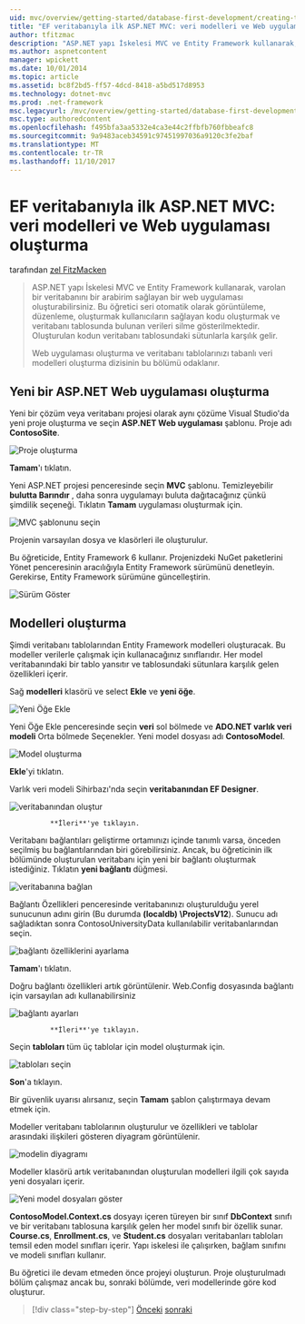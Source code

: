 ```yaml
---
uid: mvc/overview/getting-started/database-first-development/creating-the-web-application
title: "EF veritabanıyla ilk ASP.NET MVC: veri modelleri ve Web uygulaması oluşturma | Microsoft Docs"
author: tfitzmac
description: "ASP.NET yapı İskelesi MVC ve Entity Framework kullanarak, varolan bir veritabanını bir arabirim sağlayan bir web uygulaması oluşturabilirsiniz. Bu öğretici seri..."
ms.author: aspnetcontent
manager: wpickett
ms.date: 10/01/2014
ms.topic: article
ms.assetid: bc8f2bd5-ff57-4dcd-8418-a5bd517d8953
ms.technology: dotnet-mvc
ms.prod: .net-framework
msc.legacyurl: /mvc/overview/getting-started/database-first-development/creating-the-web-application
msc.type: authoredcontent
ms.openlocfilehash: f495bfa3aa5332e4ca3e44c2ffbfb760fbbeafc8
ms.sourcegitcommit: 9a9483aceb34591c97451997036a9120c3fe2baf
ms.translationtype: MT
ms.contentlocale: tr-TR
ms.lasthandoff: 11/10/2017
---
```

<a name="ef-database-first-with-aspnet-mvc-creating-the-web-application-and-data-models"></a>EF veritabanıyla ilk ASP.NET MVC: veri modelleri ve Web uygulaması oluşturma
====================
tarafından [zel FitzMacken](https://github.com/tfitzmac)

> ASP.NET yapı İskelesi MVC ve Entity Framework kullanarak, varolan bir veritabanını bir arabirim sağlayan bir web uygulaması oluşturabilirsiniz. Bu öğretici seri otomatik olarak görüntüleme, düzenleme, oluşturmak kullanıcıların sağlayan kodu oluşturmak ve veritabanı tablosunda bulunan verileri silme gösterilmektedir. Oluşturulan kodun veritabanı tablosundaki sütunlarla karşılık gelir.
> 
> Web uygulaması oluşturma ve veritabanı tablolarınızı tabanlı veri modelleri oluşturma dizisinin bu bölümü odaklanır.


## <a name="create-a-new-aspnet-web-application"></a>Yeni bir ASP.NET Web uygulaması oluşturma

Yeni bir çözüm veya veritabanı projesi olarak aynı çözüme Visual Studio'da yeni proje oluşturma ve seçin **ASP.NET Web uygulaması** şablonu. Proje adı **ContosoSite**.

![Proje oluşturma](creating-the-web-application/_static/image1.png)

**Tamam**'ı tıklatın.

Yeni ASP.NET projesi penceresinde seçin **MVC** şablonu. Temizleyebilir **bulutta Barındır** , daha sonra uygulamayı buluta dağıtacağınız çünkü şimdilik seçeneği. Tıklatın **Tamam** uygulaması oluşturmak için.

![MVC şablonunu seçin](creating-the-web-application/_static/image2.png)

Projenin varsayılan dosya ve klasörleri ile oluşturulur.

Bu öğreticide, Entity Framework 6 kullanır. Projenizdeki NuGet paketlerini Yönet penceresinin aracılığıyla Entity Framework sürümünü denetleyin. Gerekirse, Entity Framework sürümüne güncelleştirin.

![Sürüm Göster](creating-the-web-application/_static/image3.png)

## <a name="generate-the-models"></a>Modelleri oluşturma

Şimdi veritabanı tablolarından Entity Framework modelleri oluşturacak. Bu modeller verilerle çalışmak için kullanacağınız sınıflarıdır. Her model veritabanındaki bir tablo yansıtır ve tablosundaki sütunlara karşılık gelen özellikleri içerir.

Sağ **modelleri** klasörü ve select **Ekle** ve **yeni öğe**.

![Yeni Öğe Ekle](creating-the-web-application/_static/image4.png)

Yeni Öğe Ekle penceresinde seçin **veri** sol bölmede ve **ADO.NET varlık veri modeli** Orta bölmede Seçenekler. Yeni model dosyası adı **ContosoModel**.

![Model oluşturma](creating-the-web-application/_static/image5.png)

**Ekle**'yi tıklatın.

Varlık veri modeli Sihirbazı'nda seçin **veritabanından EF Designer**.

![veritabanından oluştur](creating-the-web-application/_static/image6.png)


              **İleri**'ye tıklayın.

Veritabanı bağlantıları geliştirme ortamınızı içinde tanımlı varsa, önceden seçilmiş bu bağlantılarından biri görebilirsiniz. Ancak, bu öğreticinin ilk bölümünde oluşturulan veritabanı için yeni bir bağlantı oluşturmak istediğiniz. Tıklatın **yeni bağlantı** düğmesi.

![veritabanına bağlan](creating-the-web-application/_static/image7.png)

Bağlantı Özellikleri penceresinde veritabanınızı oluşturulduğu yerel sunucunun adını girin (Bu durumda **(localdb) \ProjectsV12**). Sunucu adı sağladıktan sonra ContosoUniversityData kullanılabilir veritabanlarından seçin.

![bağlantı özelliklerini ayarlama](creating-the-web-application/_static/image8.png)

**Tamam**'ı tıklatın.

Doğru bağlantı özellikleri artık görüntülenir. Web.Config dosyasında bağlantı için varsayılan adı kullanabilirsiniz

![bağlantı ayarları](creating-the-web-application/_static/image9.png)


              **İleri**'ye tıklayın.

Seçin **tabloları** tüm üç tablolar için model oluşturmak için.

![tabloları seçin](creating-the-web-application/_static/image10.png)

**Son**'a tıklayın.

Bir güvenlik uyarısı alırsanız, seçin **Tamam** şablon çalıştırmaya devam etmek için.

Modeller veritabanı tablolarının oluşturulur ve özellikleri ve tablolar arasındaki ilişkileri gösteren diyagram görüntülenir.

![modelin diyagramı](creating-the-web-application/_static/image11.png)

Modeller klasörü artık veritabanından oluşturulan modelleri ilgili çok sayıda yeni dosyaları içerir.

![Yeni model dosyaları göster](creating-the-web-application/_static/image12.png)

**ContosoModel.Context.cs** dosyayı içeren türeyen bir sınıf **DbContext** sınıfı ve bir veritabanı tablosuna karşılık gelen her model sınıfı bir özellik sunar. **Course.cs**, **Enrollment.cs**, ve **Student.cs** dosyaları veritabanları tabloları temsil eden model sınıfları içerir. Yapı iskelesi ile çalışırken, bağlam sınıfını ve modeli sınıfları kullanır.

Bu öğretici ile devam etmeden önce projeyi oluşturun. Proje oluşturulmadı bölüm çalışmaz ancak bu, sonraki bölümde, veri modellerinde göre kod oluşturur.

>[!div class="step-by-step"]
[Önceki](setting-up-database.md)
[sonraki](generating-views.md)
